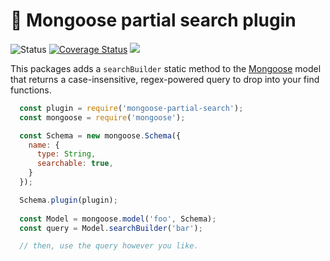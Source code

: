 <h1>🔎 Mongoose partial search plugin</h1>

<p>
  <img src="https://github.com/MikeIbberson/mongoose-partial-search/workflows/Node%20CI/badge.svg" alt="Status" />
<a href='https://coveralls.io/github/MikeIbberson/mongoose-partial-search?branch=master'><img src='https://coveralls.io/repos/github/MikeIbberson/mongoose-partial-search/badge.svg?branch=master' alt='Coverage Status' /></a>
<img src='https://bettercodehub.com/edge/badge/MikeIbberson/mongoose-partial-search?branch=master'>
</p> 

<p>This packages adds a <code>searchBuilder</code> static method to the <a href="https://mongoosejs.com/docs/schematypes.html">Mongoose</a> model that returns a case-insensitive, regex-powered query to drop into your find functions.</p>


``` Javascript
  const plugin = require('mongoose-partial-search');
  const mongoose = require('mongoose');

  const Schema = new mongoose.Schema({
    name: {
      type: String,
      searchable: true,
    }
  });

  Schema.plugin(plugin);
  
  const Model = mongoose.model('foo', Schema);
  const query = Model.searchBuilder('bar');

  // then, use the query however you like.
```
